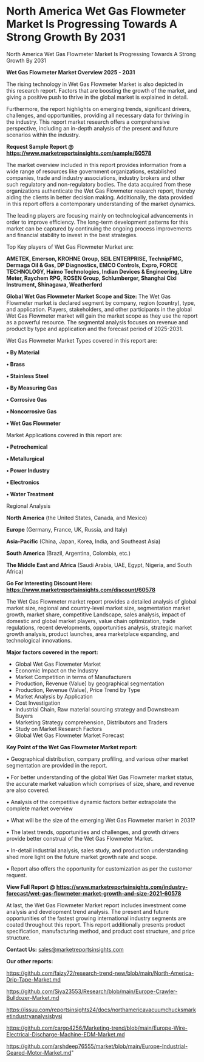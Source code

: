 # North America Wet Gas Flowmeter Market Is Progressing Towards A Strong Growth By 2031
North America Wet Gas Flowmeter Market Is Progressing Towards A Strong Growth By 2031

<Strong> Wet Gas Flowmeter Market Overview 2025 - 2031</strong>

The rising technology in Wet Gas Flowmeter Market is also depicted in this research report. Factors that are boosting the growth of the market, and giving a positive push to thrive in the global market is explained in detail.

Furthermore, the report highlights on emerging trends, significant drivers, challenges, and opportunities, providing all necessary data for thriving in the industry. This report market research offers a comprehensive perspective, including an in-depth analysis of the present and future scenarios within the industry.

<strong>Request Sample Report @ <a href=https://www.marketreportsinsights.com/sample/60578>https://www.marketreportsinsights.com/sample/60578</a></strong>

The market overview included in this report provides information from a wide range of resources like government organizations, established companies, trade and industry associations, industry brokers and other such regulatory and non-regulatory bodies. The data acquired from these organizations authenticate the Wet Gas Flowmeter research report, thereby aiding the clients in better decision making. Additionally, the data provided in this report offers a contemporary understanding of the market dynamics.

The leading players are focusing mainly on technological advancements in order to improve efficiency. The long-term development patterns for this market can be captured by continuing the ongoing process improvements and financial stability to invest in the best strategies.

Top Key players of Wet Gas Flowmeter Market are:

<strong>AMETEK, Emerson, KROHNE Group, SEIL ENTERPRISE, TechnipFMC, Dermaga Oil & Gas, DP Diagnostics, EMCO Controls, Expro, FORCE TECHNOLOGY, Haimo Technologies, Indian Devices & Engineering, Litre Meter, Raychem RPG, ROSEN Group, Schlumberger, Shanghai Cixi Instrument, Shinagawa, Weatherford</strong>

<strong><b>Global Wet Gas Flowmeter Market Scope and Size:</b></strong>
The Wet Gas Flowmeter market is declared segment by company, region (country), type, and application. Players, stakeholders, and other participants in the global Wet Gas Flowmeter market will gain the market scope as they use the report as a powerful resource. The segmental analysis focuses on revenue and product by type and application and the forecast period of 2025-2031.

Wet Gas Flowmeter Market Types covered in this report are:

<strong>• By Material

• Brass

• Stainless Steel

• By Measuring Gas

• Corrosive Gas

• Noncorrosive Gas

• Wet Gas Flowmeter</strong>

Market Applications covered in this report are:

<strong>• Petrochemical

• Metallurgical

• Power Industry

• Electronics

• Water Treatment</strong> 

Regional Analysis

<strong>North America</strong> (the United States, Canada, and Mexico)

<strong>Europe</strong> (Germany, France, UK, Russia, and Italy)

<strong>Asia-Pacific</strong> (China, Japan, Korea, India, and Southeast Asia)

<strong>South America</strong> (Brazil, Argentina, Colombia, etc.)

<strong>The Middle East and Africa</strong> (Saudi Arabia, UAE, Egypt, Nigeria, and South Africa)

<strong>Go For Interesting Discount Here: <a href=https://www.marketreportsinsights.com/discount/60578>https://www.marketreportsinsights.com/discount/60578</a></strong>

The Wet Gas Flowmeter market report provides a detailed analysis of global market size, regional and country-level market size, segmentation market growth, market share, competitive Landscape, sales analysis, impact of domestic and global market players, value chain optimization, trade regulations, recent developments, opportunities analysis, strategic market growth analysis, product launches, area marketplace expanding, and technological innovations.

<strong><b>Major factors covered in the report:</b></strong>
<ul>
  <li>Global Wet Gas Flowmeter Market </li>
  <li>Economic Impact on the Industry</li>
  <li>Market Competition in terms of Manufacturers</li>
  <li>Production, Revenue (Value) by geographical segmentation</li>
  <li>Production, Revenue (Value), Price Trend by Type</li>
  <li>Market Analysis by Application</li>
  <li>Cost Investigation</li>
  <li>Industrial Chain, Raw material sourcing strategy and Downstream Buyers</li>
  <li>Marketing Strategy comprehension, Distributors and Traders</li>
  <li>Study on Market Research Factors</li>
  <li>Global Wet Gas Flowmeter Market Forecast</li>
</ul>

<strong><b>Key Point of the Wet Gas Flowmeter Market report:</b></strong>

• Geographical distribution, company profiling, and various other market segmentation are provided in the report.

• For better understanding of the global Wet Gas Flowmeter market status, the accurate market valuation which comprises of size, share, and revenue are also covered.

• Analysis of the competitive dynamic factors better extrapolate the complete market overview

• What will be the size of the emerging Wet Gas Flowmeter market in 2031?

• The latest trends, opportunities and challenges, and growth drivers provide better construal of the Wet Gas Flowmeter Market.

• In-detail industrial analysis, sales study, and production understanding shed more light on the future market growth rate and scope.

• Report also offers the opportunity for customization as per the customer request.

<strong><b>View Full Report @ <a href=https://www.marketreportsinsights.com/industry-forecast/wet-gas-flowmeter-market-growth-and-size-2021-60578>https://www.marketreportsinsights.com/industry-forecast/wet-gas-flowmeter-market-growth-and-size-2021-60578</a></b></strong>


At last, the Wet Gas Flowmeter Market report includes investment come analysis and development trend analysis. The present and future opportunities of the fastest growing international industry segments are coated throughout this report. This report additionally presents product specification, manufacturing method, and product cost structure, and price structure.

<strong>Contact Us:</strong>
sales@marketreportsinsights.com

<strong>Our other reports:</strong>

<a href=https://github.com/faizy72/research-trend-new/blob/main/North-America-Drip-Tape-Market.md>https://github.com/faizy72/research-trend-new/blob/main/North-America-Drip-Tape-Market.md</a>

<a href=https://github.com/Siya23553/Research/blob/main/Europe-Crawler-Bulldozer-Market.md>https://github.com/Siya23553/Research/blob/main/Europe-Crawler-Bulldozer-Market.md</a>

<a href=https://issuu.com/reportsinsights24/docs/northamericavacuumchucksmarketindustryanalysisbysi>https://issuu.com/reportsinsights24/docs/northamericavacuumchucksmarketindustryanalysisbysi</a>

<a href=https://github.com/cargo4256/Marketing-trend/blob/main/Europe-Wire-Electrical-Discharge-Machine-EDM-Market.md>https://github.com/cargo4256/Marketing-trend/blob/main/Europe-Wire-Electrical-Discharge-Machine-EDM-Market.md</a>

<a href=https://github.com/arshdeep76555/market/blob/main/Europe-Industrial-Geared-Motor-Market.md>https://github.com/arshdeep76555/market/blob/main/Europe-Industrial-Geared-Motor-Market.md</a>"
